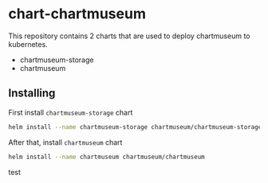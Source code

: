 # chart-chartmuseum

This repository contains 2 charts that are used to deploy chartmuseum to kubernetes.

- chartmuseum-storage
- chartmuseum

## Installing

First install `chartmuseum-storage` chart

```bash
helm install --name chartmuseum-storage chartmuseum/chartmuseum-storage
```

After that, install `chartmuseum` chart

```bash
helm install --name chartmuseum chartmuseum/chartmuseum
```
test